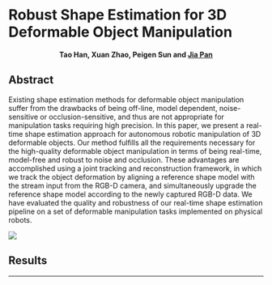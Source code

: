Robust Shape Estimation for 3D Deformable Object Manipulation
======

<p align="center">
  <b>Tao Han, Xuan Zhao, Peigen Sun and <a href="https://sites.google.com/site/panjia/">Jia Pan</a></b>
</p>

## Abstract
Existing shape estimation methods for deformable object manipulation suffer from the drawbacks of being off-line, model dependent, noise-sensitive or occlusion-sensitive, and thus are not appropriate for manipulation tasks requiring high precision. In this paper, we present a real-time shape estimation approach for autonomous robotic manipulation of 3D deformable objects. Our method fulfills all the requirements necessary for the high-quality deformable object manipulation in terms of being real-time, model-free and robust to noise and occlusion. These advantages are accomplished using a joint tracking and reconstruction framework, in which we track the object deformation by aligning a reference shape model with the stream input from the RGB-D camera, and simultaneously upgrade the reference shape model according to the newly captured RGB-D data. We have evaluated the quality and robustness of our real-time shape estimation pipeline on a set of deformable manipulation tasks implemented on physical robots.

![](https://github.com/LifeIsFantastic/DeformShapeEst/img/overview.png)

## Results

------
[overview]:https://github.com/LifeIsFantastic/DeformShapeEst/img/overview.png
